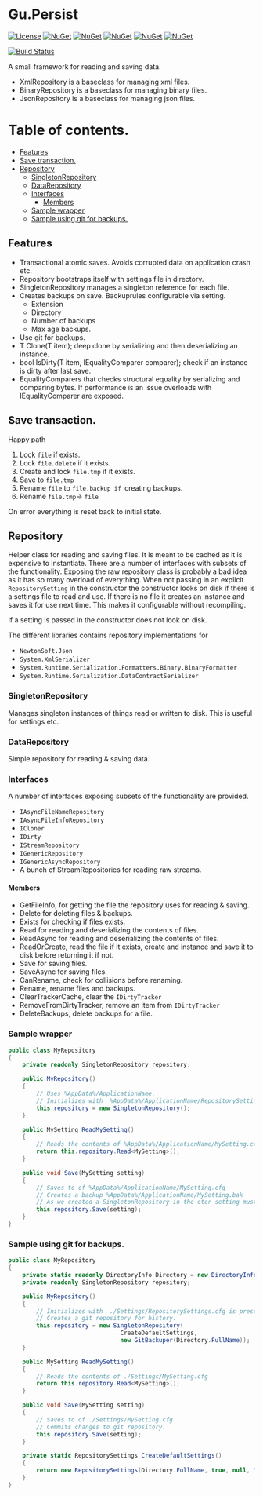 # Gu.Persist
[![License](https://img.shields.io/badge/license-MIT-blue.svg)](LICENSE)
[![NuGet](https://img.shields.io/nuget/v/Gu.Persist.NewtonsoftJson.svg)](https://www.nuget.org/packages/Gu.Persist.NewtonsoftJson/)
[![NuGet](https://img.shields.io/nuget/v/Gu.Persist.SystemXml.svg)](https://www.nuget.org/packages/Gu.Persist.SystemXml/)
[![NuGet](https://img.shields.io/nuget/v/Gu.Persist.RuntimeBinary.svg)](https://www.nuget.org/packages/Gu.Persist.RuntimeBinary/)
[![NuGet](https://img.shields.io/nuget/v/Gu.Persist.RuntimeXml.svg)](https://www.nuget.org/packages/Gu.Persist.RuntimeXml/)
[![NuGet](https://img.shields.io/nuget/v/Gu.Persist.Git.svg)](https://www.nuget.org/packages/Gu.Persist.Git/)
<!---
[![Build status](https://ci.appveyor.com/api/projects/status/347rs0n3van46k50/branch/master?svg=true)](https://ci.appveyor.com/project/JohanLarsson/gu-persist/branch/master)
-->
[![Build Status](https://dev.azure.com/guorg/Gu.Persist/_apis/build/status/GuOrg.Gu.Persist?branchName=master)](https://dev.azure.com/guorg/Gu.Persist/_build/latest?definitionId=4&branchName=master)

A small framework for reading and saving data.

- XmlRepository is a baseclass for managing xml files.
- BinaryRepository is a baseclass for managing binary files.
- JsonRepository is a baseclass for managing json files.

# Table of contents.
  - [Features](#features)
  - [Save transaction.](#save-transaction)
  - [Repository](#repository)
    - [SingletonRepository](#singletonrepository)
    - [DataRepository](#datarepository)
    - [Interfaces](#interfaces)
      - [Members](#members)
    - [Sample wrapper](#sample-wrapper)
    - [Sample using git for backups.](#sample-using-git-for-backups)

## Features

- Transactional atomic saves. Avoids corrupted data on application crash etc.
- Repository bootstraps itself with settings file in directory.
- SingletonRepository manages a singleton reference for each file.
- Creates backups on save. Backuprules configurable via setting.
    - Extension
    - Directory
    - Number of backups
    - Max age backups.
- Use git for backups.
- T Clone<T>(T item); deep clone by serializing and then deserializing an instance.
- bool IsDirty<T>(T item, IEqualityComparer<T> comparer); check if an instance is dirty after last save.
- EqualityComparers that checks structural equality by serializing and comparing bytes. If performance is an issue overloads with IEqualityComparer<T> are exposed.

## Save transaction.
Happy path

1. Lock `file` if exists.
2. Lock `file.delete` if it exists.
3. Create and lock `file.tmp` if it exists.
4. Save to `file.tmp`
5. Rename `file` to `file.backup if `creating backups.
6. Rename `file.tmp`-> `file`

On error everything is reset back to initial state.

## Repository

Helper class for reading and saving files. It is meant to be cached as it is expensive to instantiate.
There are a number of interfaces with subsets of the functionality. Exposing the raw repository class is probably a bad idea as it has so many overload of everything.
When not passing in an explicit `RepositorySetting` in the constructor the constructor looks on disk if there is a settings file to read and use. If there is no file it creates an instance and saves it for use next time.
This makes it configurable without recompiling.

If a setting is passed in the constructor does not look on disk.

The different libraries contains repository implementations for 
- `NewtonSoft.Json`
- `System.XmlSerializer`
- `System.Runtime.Serialization.Formatters.Binary.BinaryFormatter`
- `System.Runtime.Serialization.DataContractSerializer`

### SingletonRepository

Manages singleton instances of things read or written to disk. This is useful for settings etc.

### DataRepository

Simple repository for reading & saving data.

### Interfaces
A number of interfaces exposing subsets of the functionality are provided.

- `IAsyncFileNameRepository` 
- `IAsyncFileInfoRepository`
- `ICloner`
- `IDirty`
- `IStreamRepository`
- `IGenericRepository`
- `IGenericAsyncRepository`
- A bunch of StreamRepositories for reading raw streams.

#### Members

- GetFileInfo, for getting the file the repository uses for reading & saving.
- Delete for deleting files & backups.
- Exists for checking if files exists.
- Read for reading and deserializing the contents of files.
- ReadAsync for reading and deserializing the contents of files.
- ReadOrCreate, read the file if it exists, create and instance and save it to disk before returning it if not.
- Save for saving files.
- SaveAsync for saving files.
- CanRename, check for collisions before renaming.
- Rename, rename files and backups.
- ClearTrackerCache, clear the `IDirtyTracker`
- RemoveFromDirtyTracker, remove an item from `IDirtyTracker`
- DeleteBackups, delete backups for a file.

### Sample wrapper

```C#
public class MyRepository
{
    private readonly SingletonRepository repository;

    public MyRepository()
    {
        // Uses %AppData%/ApplicationName.
        // Initializes with  %AppData%/ApplicationName/RepositorySettings.cfg
        this.repository = new SingletonRepository();
    }

    public MySetting ReadMySetting()
    {
        // Reads the contents of %AppData%/ApplicationName/MySetting.cfg
        return this.repository.Read<MySetting>();
    }

    public void Save(MySetting setting)
    {
        // Saves to of %AppData%/ApplicationName/MySetting.cfg
		// Creates a backup %AppData%/ApplicationName/MySetting.bak
		// As we created a SingletonRepository in the ctor setting must be the same instance always.
        this.repository.Save(setting);
    }
}
```

### Sample using git for backups.

```C#
public class MyRepository
{
    private static readonly DirectoryInfo Directory = new DirectoryInfo("./Settings");
    private readonly SingletonRepository repository;

    public MyRepository()
    {
        // Initializes with  ./Settings/RepositorySettings.cfg is present
        // Creates a git repository for history.
        this.repository = new SingletonRepository(
                                CreateDefaultSettings,
                                new GitBackuper(Directory.FullName));
    }

    public MySetting ReadMySetting()
    {
        // Reads the contents of ./Settings/MySetting.cfg
        return this.repository.Read<MySetting>();
    }

    public void Save(MySetting setting)
    {
        // Saves to of ./Settings/MySetting.cfg
        // Commits changes to git repository.
        this.repository.Save(setting);
    }

    private static RepositorySettings CreateDefaultSettings()
    {
        return new RepositorySettings(Directory.FullName, true, null, ".json", ".saving");
    }
}
```
